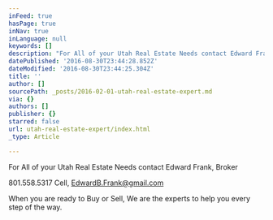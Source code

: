 ```yaml
---
inFeed: true
hasPage: true
inNav: true
inLanguage: null
keywords: []
description: "For All of your Utah Real Estate Needs contact Edward Frank, \_Broker"
datePublished: '2016-08-30T23:44:28.852Z'
dateModified: '2016-08-30T23:44:25.304Z'
title: ''
author: []
sourcePath: _posts/2016-02-01-utah-real-estate-expert.md
via: {}
authors: []
publisher: {}
starred: false
url: utah-real-estate-expert/index.html
_type: Article

---
```

For All of your Utah Real Estate Needs contact Edward Frank,  Broker

801.558.5317 Cell, EdwardB.Frank@gmail.com 

When you are ready to Buy or Sell, We are the experts to help you every step of the way.